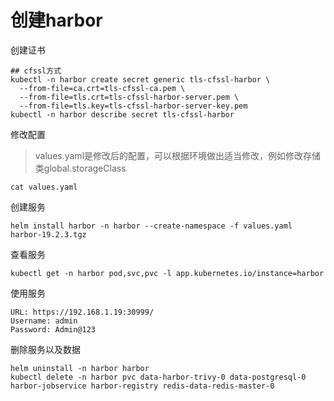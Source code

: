 # 创建harbor

创建证书

```
## cfssl方式
kubectl -n harbor create secret generic tls-cfssl-harbor \
  --from-file=ca.crt=tls-cfssl-ca.pem \
  --from-file=tls.crt=tls-cfssl-harbor-server.pem \
  --from-file=tls.key=tls-cfssl-harbor-server-key.pem
kubectl -n harbor describe secret tls-cfssl-harbor
```

修改配置

> values.yaml是修改后的配置，可以根据环境做出适当修改，例如修改存储类global.storageClass

```
cat values.yaml
```

创建服务

```
helm install harbor -n harbor --create-namespace -f values.yaml harbor-19.2.3.tgz
```

查看服务

```
kubectl get -n harbor pod,svc,pvc -l app.kubernetes.io/instance=harbor
```

使用服务

```
URL: https://192.168.1.19:30999/
Username: admin
Password: Admin@123
```

删除服务以及数据

```
helm uninstall -n harbor harbor
kubectl delete -n harbor pvc data-harbor-trivy-0 data-postgresql-0 harbor-jobservice harbor-registry redis-data-redis-master-0
```

